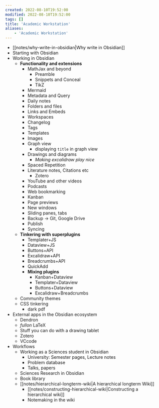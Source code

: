 ```yaml
---
created: 2022-08-10T19:52:00
modified: 2022-08-10T19:52:00
tags: []
title: 'Academic Workstation'
aliases:
    - 'Academic Workstation'
---
```




- [[notes/why-write-in-obsidian|Why write in Obsidian]]
- Starting with Obsidian
- Working in Obsidian
	- **Functionality and extensions**
		- MathJax and beyond
			- Preamble
			- Snippets and Conceal
			- TikZ
		- Mermaid
		- Metadata and Query
		- Daily notes
		- Folders and files
		- Links and Embeds
		- Workspaces
		- Changelog
		- Tags
		- Templates
		- Images
		- Graph view
			- displaying `title` in graph view
		- Drawings and diagrams
			- *Making excalidraw play nice*
		- Spaced Repetition
		- Literature notes, Citations etc
			- Zotero
		- YouTube and other videos
		- Podcasts
		- Web bookmarking
		- Kanban
		- Page previews
		- New windows
		- Sliding panes, tabs
		- Backup → Git, Google Drive
		- Publish
		- Syncing
	- **Tinkering with superplugins**
		- Templater+JS
		- Dataview+JS
		- Buttons+API
		- Excalidraw+API
		- Breadcrumbs+API
		- QuickAdd
		- **Mixing plugins**
			- Kanban+Dataview
			- Templater+Dataview
			- Buttons+Dataview
			- Excalidraw+Breadcrumbs
	- Community themes
	- CSS tinkering
		- dark pdf
- External apps in the Obsidian ecosystem
	- Dendron
	- *fullon* LaTeX
	- Stuff you can do with a drawing tablet
	- Zotero
	- VCcode
- Workflows
	- Working as a Sciences student in Obsidian
		- University: Semester pages, Lecture notes
		- Problem database
		- Talks, papers
	- Sciences Research in Obsidian
	- Book library
	- [[notes/hierarchical-longterm-wiki|A hierarchical longterm Wiki]]
		- [[notes/constructing-hierarchical-wiki|Constructing a hierarchical wiki]]
		- Notemaking in the wiki